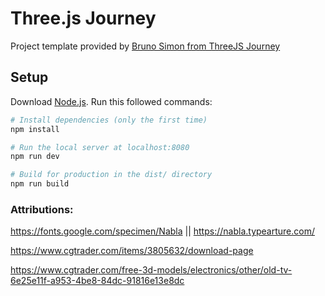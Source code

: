 # Three.js Journey

Project template provided by [Bruno Simon from ThreeJS Journey](https://threejs-journey.com/)

## Setup
Download [Node.js](https://nodejs.org/en/download/).
Run this followed commands:

``` bash
# Install dependencies (only the first time)
npm install

# Run the local server at localhost:8080
npm run dev

# Build for production in the dist/ directory
npm run build
```

### Attributions:

https://fonts.google.com/specimen/Nabla || https://nabla.typearture.com/

https://www.cgtrader.com/items/3805632/download-page

https://www.cgtrader.com/free-3d-models/electronics/other/old-tv-6e25e11f-a953-4be8-84dc-91816e13e8dc




